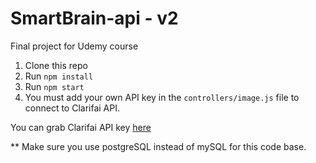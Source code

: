 # SmartBrain-api - v2
Final project for Udemy course

1. Clone this repo
2. Run `npm install`
3. Run `npm start`
4. You must add your own API key in the `controllers/image.js` file to connect to Clarifai API.

You can grab Clarifai API key [here](https://www.clarifai.com/)

** Make sure you use postgreSQL instead of mySQL for this code base.
